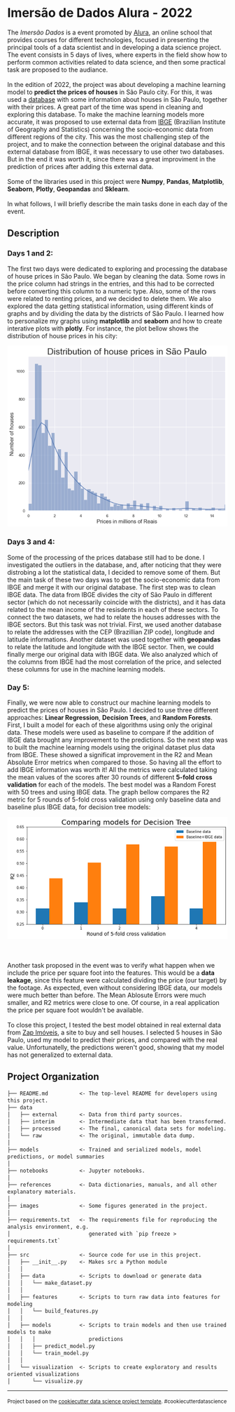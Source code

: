 Imersão de Dados Alura - 2022
==============================
The <i>Imersão Dados</i> is a event promoted by [Alura](https://www.alura.com.br/), an online school that provides courses for different technologies, focused in presenting the principal tools of a data scientist and in developing a data science project. The event consists in 5 days of lives, where experts in the field show how to perform common activities related to data science, and then some practical task are proposed to the audiance.
<br><br>
In the edition of 2022, the project was about developing a machine learning model to **predict the prices of houses** in São Paulo city. For this, it was used a [database](https://www.kaggle.com/datasets/kaggleshashankk/house-price-data-of-sao-paulo) with some information about houses in São Paulo, together with their prices. A great part of the time was spend in cleaning and exploring this database. To make the machine learning models more accurate, it was proposed to use external data from [IBGE](https://www.ibge.gov.br/) (Brazilian Institute of Geography and Statistics) concerning the socio-economic data from different regions of the city. This was the most challenging step of the project, and to make the connection between the original database and this external database from IBGE, it was necessary to use other two databases. But in the end it was worth it, since there was a great improviment in the prediction of prices after adding this external data.
<br><br>
Some of the libraries used in this project were **Numpy**, **Pandas**, **Matplotlib**, **Seaborn**, **Plotly**, **Geopandas** and **Sklearn**.
<br><br>
In what follows, I will briefly describe the main tasks done in each day of the event.

## Description

### Days 1 and 2: 
The first two days were dedicated to exploring and processing the database of house prices in São Paulo. We began by cleaning the data. Some rows in the price column had strings in the entries, and this had to be corrected before converting this column to a numeric type. Also, some of the rows were related to renting prices, and we decided to delete them. We also explored the data getting statistical information, using different kinds of graphs and by dividing the data by the districts of São Paulo. I learned how to personalize my graphs using **matplotlib** and **seaborn** and how to create interative plots with **plotly**. For instance, the plot bellow shows the distribution of house prices in his city:
<br>
<p align="center">
  <img src="./images/Distribution-House-Prices.png" />
</p>

### Days 3 and 4:
Some of the processing of the prices database still had to be done. I investigated the outliers in the database, and, after noticing that they were distrobing a lot the statistical data, I decided to remove some of them. But the main task of these two days was to get the socio-economic data from IBGE and merge it with our original database. The first step was to clean IBGE data. The data from IBGE divides the city of São Paulo in different sector (which do not necessarily coincide with the districts), and it has data related to the mean income of the resisdents in each of these sectors. To connect the two datasets, we had to relate the houses addresses with the IBGE sectors. But this task was not trivial. First, we used another database to relate the addresses with the CEP (Brazillian ZIP code), longitude and latitude informations. Another dataset was used together with **geopandas** to relate the latitude and longitude with the IBGE sector. Then, we could finally merge our original data with IBGE data. We also analyzed which of the columns from IBGE had the most correlation of the price, and selected these columns for use in the machine learning models.

### Day 5:
Finally, we were now able to construct our machine learning models to predict the prices of houses in São Paulo. I decided to use three different approaches: **Linear Regression**, **Decision Trees**, and **Random Forests**. First, I built a model for each of these algorithms using only the original data. These models were used as baseline to compare if the addition of IBGE data brought any improvement to the predictions. So the next step was to built the machine learning models using the original dataset plus data from IBGE. These showed a significat improvement in the R2 and Mean Absolute Error metrics when compared to those. So having all the effort to add IBGE information was worth it! All the metrics were calculated taking the mean values of the scores after 30 rounds of different **5-fold cross validation** for each of the models. The best model was a Random Forest with 50 trees and using IBGE data. The graph bellow compares the R2 metric for 5 rounds of 5-fold cross validation using only baseline data and baseline plus IBGE data, for decision tree models:
<br>
<p align="center">
  <img src="./images/Compare-Decision-Trees.png" />
</p>

<br><br>
Another task proposed in the event was to verify what happen when we include the price per square foot into the features. This would be a **data leakage**, since this feature were calculated dividing the price (our target) by the footage. As expected, even without considering IBGE data, our models were much better than before. The Mean Ablosute Errors were much smaller, and R2 metrics were close to one. Of course, in a real application the price per square foot wouldn't be available.
<br><br>
To close this project, I tested the best model obtained in real external data from [Zap Imóveis](https://www.zapimoveis.com.br/), a site to buy and sell houses. I selected 5 houses in São Paulo, used my model to predict their prices, and compared with the real value. Unfortunatelly, the predictions weren't good, showing that my model has not generalized to external data.

Project Organization
------------

    ├── README.md          <- The top-level README for developers using this project.
    ├── data
    │   ├── external       <- Data from third party sources.
    │   ├── interim        <- Intermediate data that has been transformed.
    │   ├── processed      <- The final, canonical data sets for modeling.
    │   └── raw            <- The original, immutable data dump.
    │
    ├── models             <- Trained and serialized models, model predictions, or model summaries
    │
    ├── notebooks          <- Jupyter notebooks.
    │
    ├── references         <- Data dictionaries, manuals, and all other explanatory materials.
    │
    ├── images             <- Some figures generated in the project. 
    │
    ├── requirements.txt   <- The requirements file for reproducing the analysis environment, e.g.
    │                         generated with `pip freeze > requirements.txt`
    │
    ├── src                <- Source code for use in this project.
    │   ├── __init__.py    <- Makes src a Python module
    │   │
    │   ├── data           <- Scripts to download or generate data
    │   │   └── make_dataset.py
    │   │
    │   ├── features       <- Scripts to turn raw data into features for modeling
    │   │   └── build_features.py
    │   │
    │   ├── models         <- Scripts to train models and then use trained models to make
    │   │   │                 predictions
    │   │   ├── predict_model.py
    │   │   └── train_model.py
    │   │
    │   └── visualization  <- Scripts to create exploratory and results oriented visualizations
    │       └── visualize.py


--------

<p><small>Project based on the <a target="_blank" href="https://drivendata.github.io/cookiecutter-data-science/">cookiecutter data science project template</a>. #cookiecutterdatascience</small></p>
